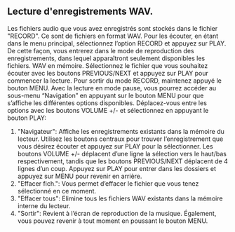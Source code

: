 ## Lecture d'enregistrements WAV.

Les fichiers audio que vous avez enregistrés sont stockés dans le fichier "RECORD".
Ce sont de fichiers en format WAV. Pour les écouter, en étant dans le menu principal, sélectionnez l’option RECORD et appuyez sur PLAY.
De cette façon, vous entrerez dans le mode de reproduction des enregistrements, dans lequel apparaîtront seulement disponibles les fichiers. WAV en mémoire.
Sélectionnez le fichier que vous souhaitez écouter avec les boutons PREVIOUS/NEXT et appuyez sur PLAY pour commencer la lecture.
Pour sortir du mode RECORD, maintenez appuyé le bouton MENU.
Avec la lecture en mode pause, vous pourrez accéder au sous-menu “Navigation” en appuyant sur le bouton MENU pour que s’affiche les différentes options disponibles. Déplacez-vous entre les options avec les boutons VOLUME +/- et sélectionnez en appuyant le bouton
PLAY:
1. "Navigateur": Affiche les enregistrements existants dans la mémoire du lecteur. Utilisez les boutons centraux pour trouver
l’enregistrement que vous désirez écouter et appuyez sur PLAY pour la sélectionner. Les boutons VOLUME +/- déplacent d’une ligne la
sélection vers le haut/bas respectivement, tandis que les boutons PREVIOUS/NEXT déplacent de 4 lignes d’un coup.
Appuyez sur PLAY pour entrer dans les dossiers et appuyez sur MENU pour revenir en arrière.
2. "Effacer fich.": Vous permet d’effacer le fichier que vous tenez sélectionné en ce moment.
3. "Effacer tous": Elimine tous les fichiers WAV existants dans la mémoire interne du lecteur.
4. "Sortir": Revient à l’écran de reproduction de la musique. Également, vous pouvez revenir à tout moment en poussant le bouton MENU.
